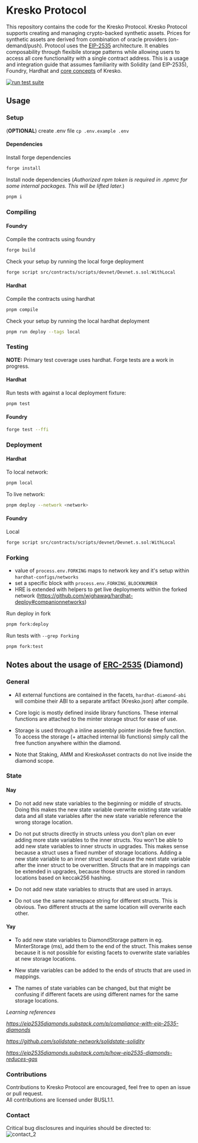 # Kresko Protocol

This repository contains the code for the Kresko Protocol. Kresko Protocol supports creating and managing crypto-backed synthetic assets. Prices for synthetic assets are derived from combination of oracle providers (on-demand/push). Protocol uses the [EIP-2535](https://eips.ethereum.org/EIPS/eip-2535) architecture. It enables composability through flexibile storage patterns while allowing users to access all core functionality with a single contract address. This is a usage and integration guide that assumes familiarity with Solidity (and EIP-2535), Foundry, Hardhat and [core concepts](https://kresko.gitbook.io/kresko-docs/) of Kresko.

[![run test suite](https://github.com/kreskohq/kresko-protocol/actions/workflows/run-test-suite.yml/badge.svg?branch=develop)](https://github.com/kreskohq/kresko-protocol/actions/workflows/run-test-suite.yml?branch=develop)

## Usage

### Setup

(**OPTIONAL**) create .env file `cp .env.example .env`

#### Dependencies

Install forge dependencies

```sh
forge install
```

Install node dependencies
(_Authorized npm token is required in .npmrc for some internal packages. This will be lifted later._)<br/>

```sh
pnpm i
```

### Compiling

#### Foundry

Compile the contracts using foundry

```sh
forge build
```

Check your setup by running the local forge deployment

```sh
forge script src/contracts/scripts/devnet/Devnet.s.sol:WithLocal
```

#### Hardhat

Compile the contracts using hardhat

```sh
pnpm compile
```

Check your setup by running the local hardhat deployment

```sh
pnpm run deploy --tags local
```

### Testing

**NOTE:** Primary test coverage uses hardhat. Forge tests are a work in progress.

#### Hardhat

Run tests with against a local deployment fixture:

```sh
pnpm test
```

#### Foundry

```sh
forge test --ffi
```

### Deployment

#### Hardhat

To local network:

```sh
pnpm local
```

To live network:

```sh
pnpm deploy --network <network>
```

#### Foundry

Local

```sh
forge script src/contracts/scripts/devnet/Devnet.s.sol:WithLocal
```

### Forking

- value of `process.env.FORKING` maps to network key and it's setup within `hardhat-configs/networks`
- set a specific block with `process.env.FORKING_BLOCKNUMBER`
- HRE is extended with helpers to get live deployments within the forked network (https://github.com/wighawag/hardhat-deploy#companionnetworks)

Run deploy in fork

```sh
pnpm fork:deploy
```

Run tests with `--grep Forking`

```sh
pnpm fork:test
```

## Notes about the usage of [ERC-2535](https://eips.ethereum.org/EIPS/eip-2535) (Diamond)

### General

- All external functions are contained in the facets, `hardhat-diamond-abi` will combine their ABI to a separate artifact (Kresko.json) after compile.

- Core logic is mostly defined inside library functions. These internal functions are attached to the minter storage struct for ease of use.

- Storage is used through a inline assembly pointer inside free function. To access the storage (+ attached internal lib functions) simply call the free function anywhere within the diamond.

- Note that Staking, AMM and KreskoAsset contracts do not live inside the diamond scope.

### State

#### Nay

- Do not add new state variables to the beginning or middle of structs. Doing this makes the new state variable overwrite existing state variable data and all state variables after the new state variable reference the wrong storage location.

- Do not put structs directly in structs unless you don’t plan on ever adding more state variables to the inner structs. You won't be able to add new state variables to inner structs in upgrades. This makes sense because a struct uses a fixed number of storage locations. Adding a new state variable to an inner struct would cause the next state variable after the inner struct to be overwritten. Structs that are in mappings can be extended in upgrades, because those structs are stored in random locations based on keccak256 hashing.

- Do not add new state variables to structs that are used in arrays.

- Do not use the same namespace string for different structs. This is obvious. Two different structs at the same location will overwrite each other.

#### Yay

- To add new state variables to DiamondStorage pattern in eg. MinterStorage (ms), add them to the end of the struct. This makes sense because it is not possible for existing facets to overwrite state variables at new storage locations.

- New state variables can be added to the ends of structs that are used in mappings.

- The names of state variables can be changed, but that might be confusing if different facets are using different names for the same storage locations.

_Learning references_

_https://eip2535diamonds.substack.com/p/compliance-with-eip-2535-diamonds_

_https://github.com/solidstate-network/solidstate-solidity_

_https://eip2535diamonds.substack.com/p/how-eip2535-diamonds-reduces-gas_

### Contributions

Contributions to Kresko Protocol are encouraged, feel free to open an issue or pull request. <br/> All contributions are licensed under BUSL1.1.

### Contact

Critical bug disclosures and inquiries should be directed to: <br> ![contact_2](https://user-images.githubusercontent.com/15370712/167093578-d6c0acd8-f32c-4ca3-b22e-76c2eef7f0e3.png)
